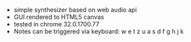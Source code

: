 - simple synthesizer based on web audio api 
- GUI rendered to HTML5 canvas
- tested in chrome 32.0.1700.77
- Notes can be triggered via keyboard:
    w e     t z u
   a s d f g h j k